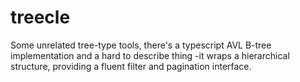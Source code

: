 # treecle

Some unrelated tree-type tools, there's a typescript AVL B-tree implementation and a hard to describe thing -it wraps a hierarchical structure, providing a fluent filter and pagination interface.


